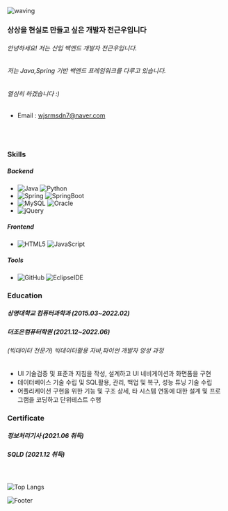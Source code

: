 
![waving](https://capsule-render.vercel.app/api?type=waving&height=200&text=welcome!&fontAlign=80&fontAlignY=40&color=gradient)

### 상상을 현실로 만들고 싶은 개발자 전근우입니다
###### 안녕하세요! 저는 신입 백엔드 개발자 전근우입니다. 
###### 저는 Java,Spring 기반 백엔드 프레임워크를 다루고 있습니다.
###### 열심히 하겠습니다 :)

- Email : <wjsrmsdn7@naver.com>

<br><br/>
### Skills
##### Backend
- ![Java](https://img.shields.io/badge/java-%23ED8B00.svg?style=for-the-badge&logo=java&logoColor=white) ![Python](https://img.shields.io/badge/python-3670A0?style=for-the-badge&logo=python&logoColor=ffdd54) 
- ![Spring](https://img.shields.io/badge/spring-%236DB33F.svg?style=for-the-badge&logo=spring&logoColor=white) ![SpringBoot](https://img.shields.io/badge/springboot-%6DB33F.svg?style=for-the-badge&logo=springboot&logoColor=white) 
- ![MySQL](https://img.shields.io/badge/mysql-%2300f.svg?style=for-the-badge&logo=mysql&logoColor=white) ![Oracle](https://img.shields.io/badge/oracle-%F80000.svg?style=for-the-badge&logo=oracle&logoColor=white)
- ![jQuery](https://img.shields.io/badge/jquery-%230769AD.svg?style=for-the-badge&logo=jquery&logoColor=white)

##### Frontend
- ![HTML5](https://img.shields.io/badge/html5-%23E34F26.svg?style=for-the-badge&logo=html5&logoColor=white) ![JavaScript](https://img.shields.io/badge/javascript-%23323330.svg?style=for-the-badge&logo=javascript&logoColor=%23F7DF1E)

##### Tools
- ![GitHub](https://img.shields.io/badge/github-%23121011.svg?style=for-the-badge&logo=github&logoColor=white) ![EclipseIDE](https://img.shields.io/badge/eclipse-%2C2255.svg?style=for-the-badge&logo=eclipse&logoColor=white)

### Education
##### 상명대학교 컴퓨터과학과 (2015.03~2022.02)

##### 더조은컴퓨터학원 (2021.12~2022.06)
###### (빅데이터 전문가) 빅데이터활용 자바,파이썬 개발자 양성 과정 
- UI 기술검증 및 표준과 지침을 작성, 설계하고 UI 네비게이션과 화면폼을 구현
- 데이터베이스 기술 수립 및 SQL활용, 관리, 백업 및 복구, 성능 튜닝 기술 수립
- 어플리케이션 구현을 위한 기능 및 구조 상세, 타 시스템 연동에 대한 설계 및 프로그램을 코딩하고 단위테스트 수행

### Certificate
##### 정보처리기사 (2021.06 취득)
##### SQLD (2021.12 취득)
<br><br/>
![Top Langs](https://github-readme-stats.vercel.app/api/top-langs/?username=JeonGW7&show_icons=true&hide_border=true&title_color=004386&icon_color=004386&layout=compact)

![Footer](https://capsule-render.vercel.app/api?type=waving&color=auto&height=200&section=footer)
